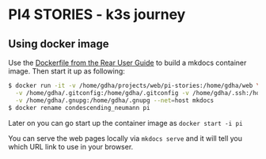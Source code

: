 # PI4 STORIES - k3s journey

## Using docker image
Use the [Dockerfile from the Rear User Guide](https://github.com/rear/rear-user-guide/blob/master/Dockerfile) to build a mkdocs container image. Then start it up as following:

```bash
$ docker run -it -v /home/gdha/projects/web/pi-stories:/home/gdha/web \
  -v /home/gdha/.gitconfig:/home/gdha/.gitconfig -v /home/gdha/.ssh:/home/gdha/.ssh \
  -v /home/gdha/.gnupg:/home/gdha/.gnupg --net=host mkdocs
$ docker rename condescending_neumann pi
```

Later on you can go start up the container image as `docker start -i pi`

You can serve the web pages locally via `mkdocs serve` and it will tell you which URL link to use in your browser.
